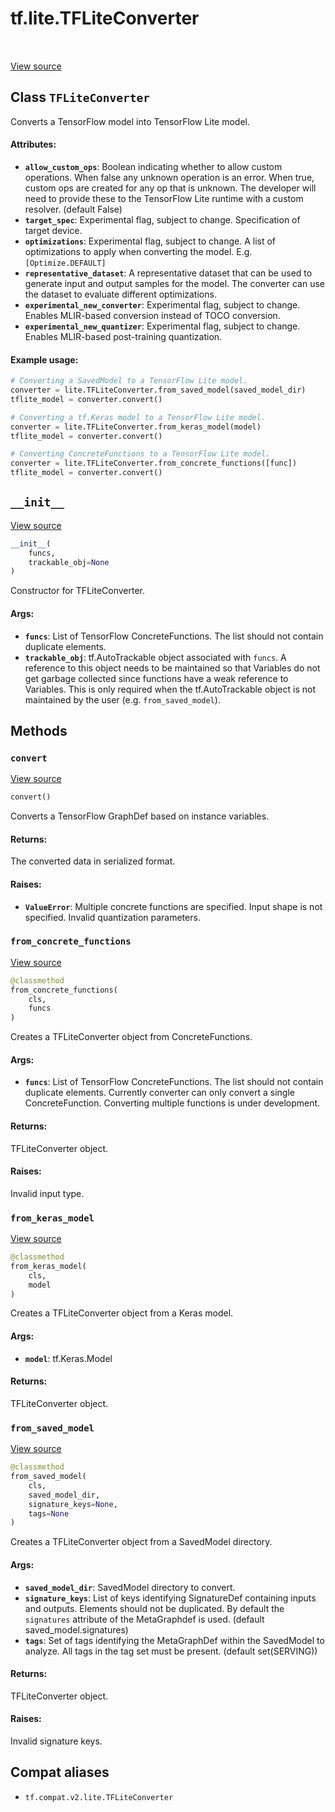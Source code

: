 <div itemscope itemtype="http://developers.google.com/ReferenceObject">
<meta itemprop="name" content="tf.lite.TFLiteConverter" />
<meta itemprop="path" content="Stable" />
<meta itemprop="property" content="__init__"/>
<meta itemprop="property" content="convert"/>
<meta itemprop="property" content="from_concrete_functions"/>
<meta itemprop="property" content="from_keras_model"/>
<meta itemprop="property" content="from_saved_model"/>
</div>

# tf.lite.TFLiteConverter

<!-- Insert buttons and diff -->

<table class="tfo-notebook-buttons tfo-api" align="left">
</table>

<a target="_blank" href="/code/stable/tensorflow/lite/python/lite.py">View source</a>



## Class `TFLiteConverter`

Converts a TensorFlow model into TensorFlow Lite model.



<!-- Placeholder for "Used in" -->


#### Attributes:


* <b>`allow_custom_ops`</b>: Boolean indicating whether to allow custom operations.
  When false any unknown operation is an error. When true, custom ops are
  created for any op that is unknown. The developer will need to provide
  these to the TensorFlow Lite runtime with a custom resolver.
  (default False)
* <b>`target_spec`</b>: Experimental flag, subject to change. Specification of target
  device.
* <b>`optimizations`</b>: Experimental flag, subject to change. A list of optimizations
  to apply when converting the model. E.g. `[Optimize.DEFAULT]`
* <b>`representative_dataset`</b>: A representative dataset that can be used to
  generate input and output samples for the model. The converter can use the
  dataset to evaluate different optimizations.
* <b>`experimental_new_converter`</b>: Experimental flag, subject to change.
  Enables MLIR-based conversion instead of TOCO conversion.
* <b>`experimental_new_quantizer`</b>: Experimental flag, subject to change.
  Enables MLIR-based post-training quantization.

#### Example usage:


```python
# Converting a SavedModel to a TensorFlow Lite model.
converter = lite.TFLiteConverter.from_saved_model(saved_model_dir)
tflite_model = converter.convert()

# Converting a tf.Keras model to a TensorFlow Lite model.
converter = lite.TFLiteConverter.from_keras_model(model)
tflite_model = converter.convert()

# Converting ConcreteFunctions to a TensorFlow Lite model.
converter = lite.TFLiteConverter.from_concrete_functions([func])
tflite_model = converter.convert()
```


<h2 id="__init__"><code>__init__</code></h2>

<a target="_blank" href="/code/stable/tensorflow/lite/python/lite.py">View source</a>

``` python
__init__(
    funcs,
    trackable_obj=None
)
```

Constructor for TFLiteConverter.


#### Args:


* <b>`funcs`</b>: List of TensorFlow ConcreteFunctions. The list should not contain
  duplicate elements.
* <b>`trackable_obj`</b>: tf.AutoTrackable object associated with `funcs`. A
  reference to this object needs to be maintained so that Variables do not
  get garbage collected since functions have a weak reference to
  Variables. This is only required when the tf.AutoTrackable object is not
  maintained by the user (e.g. `from_saved_model`).



## Methods

<h3 id="convert"><code>convert</code></h3>

<a target="_blank" href="/code/stable/tensorflow/lite/python/lite.py">View source</a>

``` python
convert()
```

Converts a TensorFlow GraphDef based on instance variables.


#### Returns:

The converted data in serialized format.



#### Raises:


* <b>`ValueError`</b>:   Multiple concrete functions are specified.
  Input shape is not specified.
  Invalid quantization parameters.

<h3 id="from_concrete_functions"><code>from_concrete_functions</code></h3>

<a target="_blank" href="/code/stable/tensorflow/lite/python/lite.py">View source</a>

``` python
@classmethod
from_concrete_functions(
    cls,
    funcs
)
```

Creates a TFLiteConverter object from ConcreteFunctions.


#### Args:


* <b>`funcs`</b>: List of TensorFlow ConcreteFunctions. The list should not contain
  duplicate elements. Currently converter can only convert a single
  ConcreteFunction. Converting multiple functions is under development.


#### Returns:

TFLiteConverter object.



#### Raises:

Invalid input type.


<h3 id="from_keras_model"><code>from_keras_model</code></h3>

<a target="_blank" href="/code/stable/tensorflow/lite/python/lite.py">View source</a>

``` python
@classmethod
from_keras_model(
    cls,
    model
)
```

Creates a TFLiteConverter object from a Keras model.


#### Args:


* <b>`model`</b>: tf.Keras.Model


#### Returns:

TFLiteConverter object.


<h3 id="from_saved_model"><code>from_saved_model</code></h3>

<a target="_blank" href="/code/stable/tensorflow/lite/python/lite.py">View source</a>

``` python
@classmethod
from_saved_model(
    cls,
    saved_model_dir,
    signature_keys=None,
    tags=None
)
```

Creates a TFLiteConverter object from a SavedModel directory.


#### Args:


* <b>`saved_model_dir`</b>: SavedModel directory to convert.
* <b>`signature_keys`</b>: List of keys identifying SignatureDef containing inputs
  and outputs. Elements should not be duplicated. By default the
  `signatures` attribute of the MetaGraphdef is used. (default
  saved_model.signatures)
* <b>`tags`</b>: Set of tags identifying the MetaGraphDef within the SavedModel to
  analyze. All tags in the tag set must be present. (default set(SERVING))


#### Returns:

TFLiteConverter object.



#### Raises:

Invalid signature keys.






## Compat aliases

* `tf.compat.v2.lite.TFLiteConverter`

